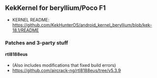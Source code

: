 ## KekKernel for beryllium/Poco F1
* KERNEL README: https://github.com/KekHunterOS/android_kernel_beryllium/blob/kek-18.1/README
### Patches and 3-party stuff
#### rtl8188eus
* (Also includes modifications that fixed build errors)
* https://github.com/aircrack-ng/rtl8188eus/tree/v5.3.9
